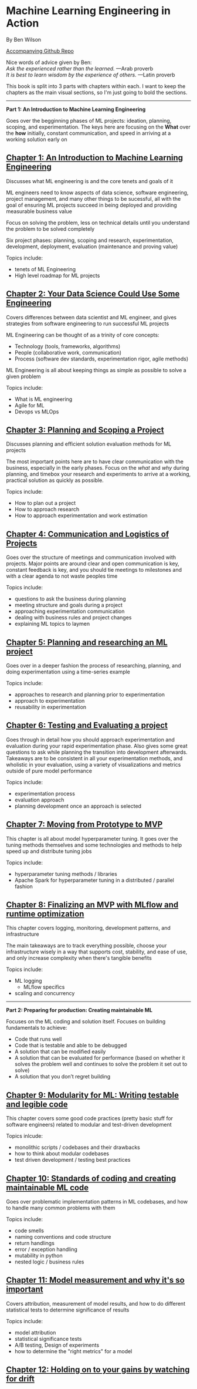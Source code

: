 # Machine Learning Engineering in Action

By Ben Wilson

[Accompanying Github Repo](https://github.com/BenWilson2/ML-Engineering)

Nice words of advice given by Ben:  
*Ask the experienced rather than the learned.*
—Arab proverb  
*It is best to learn wisdom by the experience of others.*
—Latin proverb

This book is split into 3 parts with chapters within each. I want to keep the chapters as the main visual sections, so I'm just going to bold the sections.

--------------------------------------------

**Part 1: An Introduction to Machine Learning Engineering**  

Goes over the begginning phases of ML projects: ideation, planning, scoping, and experimentation. The keys here are focusing on the **What** over the **how** initially, constant communication, and speed in arriving at a working solution early on

## [Chapter 1: An Introduction to Machine Learning Engineering](./01_what_is_mle.md)

Discusses what ML engineering is and the core tenets and goals of it

ML engineers need to know aspects of data science, software engineering, project management, and many other things to be sucessful, all with the goal of ensuring ML projects succeed in being deployed and providing measurable business value

Focus on solving the problem, less on technical details until you understand the problem to be solved completely

Six project phases: planning, scoping and research, experimentation, development, deployment, evaluation (maintenance and proving value)

Topics include:

- tenets of ML Engineering
- High level roadmap for ML projects

## [Chapter 2: Your Data Science Could Use Some Engineering](./02_data_science_eng.md)

Covers differences between data scientist and ML engineer, and gives strategies from software engineering to run successful ML projects

ML Engineering can be thought of as a trinity of core concepts:

- Technology (tools, frameworks, algorithms)
- People (collaborative work, communication)
- Process (software dev standards, experimentation rigor, agile methods)

ML Engineering is all about keeping things as simple as possible to solve a given problem

Topics include:

- What is ML engineering
- Agile for ML
- Devops vs MLOps

## [Chapter 3: Planning and Scoping a Project](./03_planning_project.md)

Discusses planning and efficient solution evaluation methods for ML projects

The most important points here are to have clear communication with the business, especially in the early phases. Focus on the *what* and *why* during planning, and timebox your research and experiments to arrive at a working, practical solution as quickly as possible.

Topics include:

- How to plan out a project
- How to approach research
- How to approach experimentation and work estimation

## [Chapter 4: Communication and Logistics of Projects](./04_comms_logistics.md)

Goes over the structure of meetings and communication involved with projects. Major points are around clear and open communication is key, constant feedback is key, and you should tie meetings to milestones and with a clear agenda to not waste peoples time

Topics include:

- questions to ask the business during planning
- meeting structure and goals during a project
- approaching experimentation communication
- dealing with business rules and project changes
- explaining ML topics to laymen

## [Chapter 5: Planning and researching an ML project](./05_experimentation.md)

Goes over in a deeper fashion the process of researching, planning, and doing experimentation using a time-series example

Topics include:

- approaches to research and planning prior to experimentation
- approach to experimentation
- reusability in experimentation

## [Chapter 6: Testing and Evaluating a project](./06_testing_eval.md)

Goes through in detail how you should approach experimentation and evaluation during your rapid experimentation phase. Also gives some great questions to ask while planning the transition into development afterwards. Takeaways are to be consistent in all your experimentation methods, and wholistic in your evaluation, using a variety of visualizations and metrics outside of pure model performance

Topics include:

- experimentation process
- evaluation approach
- planning development once an approach is selected

## [Chapter 7: Moving from Prototype to MVP](./07_moving_to_mvp.md)

This chapter is all about model hyperparameter tuning. It goes over the tuning methods themselves and some technologies and methods to help speed up and distribute tuning jobs

Topics include:

- hyperparameter tuning methods / libraries
- Apache Spark for hyperparameter tuning in a distributed / parallel fashion

## [Chapter 8: Finalizing an MVP with MLflow and runtime optimization](./08_finalizing_mvp.md)

This chapter covers logging, monitoring, development patterns, and infrastructure

The main takeaways are to track everything possible, choose your infrastructure wisely in a way that supports cost, stability, and ease of use, and only increase complexity when there's tangible benefits

Topics include:

- ML logging
  - MLflow specifics
- scaling and concurrency

--------------------------------------------

**Part 2: Preparing for production: Creating maintainable ML**  

Focuses on the ML coding and solution itself. Focuses on building fundamentals to achieve:

- Code that runs well
- Code that is testable and able to be debugged
- A solution that can be modified easily
- A solution that can be evaluated for performance (based on whether it solves the problem well and continues to solve the problem it set out to solve)
- A solution that you don’t regret building

## [Chapter 9: Modularity for ML: Writing testable and legible code](./09_testable_legible_code.md)

This chapter covers some good code practices (pretty basic stuff for software engineers) related to modular and test-driven development

Topics inlcude:

- monolithic scripts / codebases and their drawbacks
- how to think about modular codebases
- test driven development / testing best practices

## [Chapter 10: Standards of coding and creating maintainable ML code](./10_maintainable_ml_code.md)

Goes over problematic implementation patterns in ML codebases, and how to handle many common problems with them

Topics include:

- code smells
- naming conventions and code structure
- return handlings
- error / exception handling
- mutability in python
- nested logic / business rules

## [Chapter 11: Model measurement and why it's so important](./11_model_measurement.md)

Covers attribution, measurement of model results, and how to do different statistical tests to determine significance of results

Topics include:

- model attribution
- statistical significance tests
- A/B testing, Design of experiments
- how to determine the "right metrics" for a model

## [Chapter 12: Holding on to your gains by watching for drift](./12_model_drift.md)
